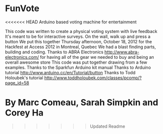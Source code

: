 FunVote
=======

<<<<<<< HEAD
Arduino based voting machine for entertainment

This code was written to create a physical voting system with live feedback
It's meant to be for interactive surveys.  On the wall, walk up and press a button
We put this together Thursday afternoon, October 18, 2012 
for the Hackfest at Access 2012 in Montreal, Quebec
We had a blast finding parts, building and coding.
Thanks to ABRA Electronics http://www.abra-electronics.com/ 
for having all of the gear we needed to buy and being an overall awesome store
This code was put together drawing from a few examples.
Thanks to the Sparkfun Arduino kit manual
Thanks to Arduino tutorial http://www.arduino.cc/en/Tutorial/button
Thanks to Todd Holoubek's tutorial http://www.toddholoubek.com/classes/pcomp/?page_id=58

By Marc Comeau, Sarah Simpkin and Corey Ha
=======
>>>>>>> Updated Readme
